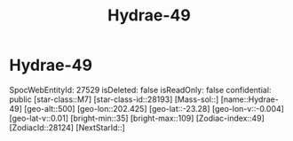 ﻿---
title: "Hydrae-49"
location: [-23.28,202.425,500]
type: Station
tags:
- astro/Star

---

# Hydrae-49

SpocWebEntityId: 27529
isDeleted: false
isReadOnly: false
confidential: public
[star-class::M7]
[star-class-id::28193]
[Mass-sol::]
[name::Hydrae-49]
[geo-alt::500]
[geo-lon::202.425]
[geo-lat::-23.28]
[geo-lon-v::-0.004]
[geo-lat-v::0.01]
[bright-min::35]
[bright-max::109]
[Zodiac-index::49]
[ZodiacId::28124]
[NextStarId::]

